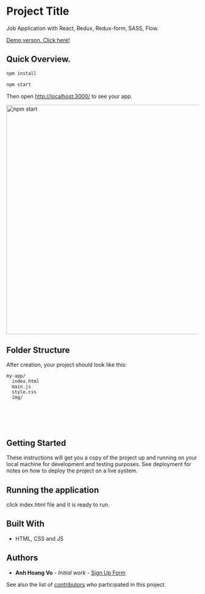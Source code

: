 # Project Title

Job Application with React, Redux, Redux-form, SASS, Flow.

[Demo verson. Click here!](http://anhvo-filling-form.surge.sh/)


## Quick Overview.


```sh
npm install

npm start
```

Then open [http://localhost:3000/](http://localhost:3000/) to see your app.<br>

<img src='https://i.imgur.com/ySAVuyj.png' width='600' alt='npm start'>

## Folder Structure

After creation, your project should look like this:

```
my-app/
  index.html
  main.js
  style.css
  img/

  
  
    


```

## Getting Started

These instructions will get you a copy of the project up and running on your local machine for development and testing purposes. See deployment for notes on how to deploy the project on a live system.



## Running the application

click index.html file and it is ready to run.

## Built With

* HTML, CSS and JS



## Authors

* **Anh Hoang Vo** - *Initial work* - [Sign Up Form](https://github.com/anhvo28/job-application-js)

See also the list of [contributors](https://github.com/anhvo28/job-application-js/contributors) who participated in this project.